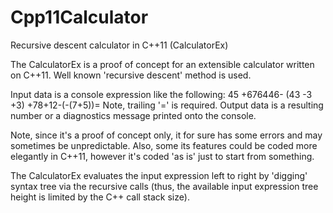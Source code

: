 Cpp11Calculator
===============

Recursive descent calculator in C++11 (CalculatorEx)

The CalculatorEx is a proof of concept for an extensible calculator written on C++11. Well known 'recursive descent' method is used.

Input data is a console expression like the following: 45 +676446- (43 -3 +3) +78+12-(-(7+5))= Note, trailing '=' is required. Output data is a resulting number or a diagnostics message printed onto the console.

Note, since it's a proof of concept only, it for sure has some errors and may sometimes be unpredictable. Also, some its features could be coded more elegantly in C++11, however it's coded 'as is' just to start from something.

The CalculatorEx evaluates the input expression left to right by 'digging' syntax tree via the recursive calls (thus, the available input expression tree height is limited by the C++ call stack size). 

